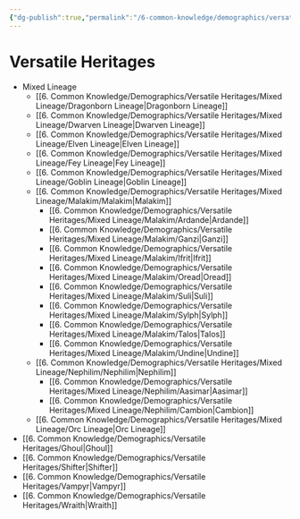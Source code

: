 ```yaml
---
{"dg-publish":true,"permalink":"/6-common-knowledge/demographics/versatile-heritages/versatile-heritages/","noteIcon":""}
---
```


# Versatile Heritages

- Mixed Lineage
	- [[6. Common Knowledge/Demographics/Versatile Heritages/Mixed Lineage/Dragonborn Lineage\|Dragonborn Lineage]] 
	- [[6. Common Knowledge/Demographics/Versatile Heritages/Mixed Lineage/Dwarven Lineage\|Dwarven Lineage]] 
	- [[6. Common Knowledge/Demographics/Versatile Heritages/Mixed Lineage/Elven Lineage\|Elven Lineage]] 
	- [[6. Common Knowledge/Demographics/Versatile Heritages/Mixed Lineage/Fey Lineage\|Fey Lineage]] 
	- [[6. Common Knowledge/Demographics/Versatile Heritages/Mixed Lineage/Goblin Lineage\|Goblin Lineage]] 
	- [[6. Common Knowledge/Demographics/Versatile Heritages/Mixed Lineage/Malakim/Malakim\|Malakim]] 
		- [[6. Common Knowledge/Demographics/Versatile Heritages/Mixed Lineage/Malakim/Ardande\|Ardande]] 
		- [[6. Common Knowledge/Demographics/Versatile Heritages/Mixed Lineage/Malakim/Ganzi\|Ganzi]] 
		- [[6. Common Knowledge/Demographics/Versatile Heritages/Mixed Lineage/Malakim/Ifrit\|Ifrit]] 
		- [[6. Common Knowledge/Demographics/Versatile Heritages/Mixed Lineage/Malakim/Oread\|Oread]] 
		- [[6. Common Knowledge/Demographics/Versatile Heritages/Mixed Lineage/Malakim/Suli\|Suli]] 
		- [[6. Common Knowledge/Demographics/Versatile Heritages/Mixed Lineage/Malakim/Sylph\|Sylph]] 
		- [[6. Common Knowledge/Demographics/Versatile Heritages/Mixed Lineage/Malakim/Talos\|Talos]] 
		- [[6. Common Knowledge/Demographics/Versatile Heritages/Mixed Lineage/Malakim/Undine\|Undine]] 
	- [[6. Common Knowledge/Demographics/Versatile Heritages/Mixed Lineage/Nephilim/Nephilim\|Nephilim]] 
		- [[6. Common Knowledge/Demographics/Versatile Heritages/Mixed Lineage/Nephilim/Aasimar\|Aasimar]] 
		- [[6. Common Knowledge/Demographics/Versatile Heritages/Mixed Lineage/Nephilim/Cambion\|Cambion]] 
	- [[6. Common Knowledge/Demographics/Versatile Heritages/Mixed Lineage/Orc Lineage\|Orc Lineage]] 
- [[6. Common Knowledge/Demographics/Versatile Heritages/Ghoul\|Ghoul]] 
- [[6. Common Knowledge/Demographics/Versatile Heritages/Shifter\|Shifter]] 
- [[6. Common Knowledge/Demographics/Versatile Heritages/Vampyr\|Vampyr]] 
- [[6. Common Knowledge/Demographics/Versatile Heritages/Wraith\|Wraith]] 